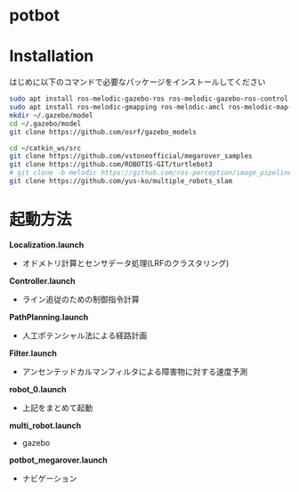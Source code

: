 # potbot

# Installation
 
はじめに以下のコマンドで必要なパッケージをインストールしてください
 
```bash
sudo apt install ros-melodic-gazebo-ros ros-melodic-gazebo-ros-control ros-melodic-ros-control ros-melodic-ros-controllers
sudo apt install ros-melodic-gmapping ros-melodic-amcl ros-melodic-map-server ros-melodic-robot-localization
mkdir ~/.gazebo/model
cd ~/.gazebo/model
git clone https://github.com/osrf/gazebo_models
```
```bash
cd ~/catkin_ws/src
git clone https://github.com/vstoneofficial/megarover_samples
git clone https://github.com/ROBOTIS-GIT/turtlebot3
# git clone -b melodic https://github.com/ros-perception/image_pipeline
git clone https://github.com/yus-ko/multiple_robots_slam
```

# 起動方法

**Localization.launch**
- オドメトリ計算とセンサデータ処理(LRFのクラスタリング)

**Controller.launch**
- ライン追従のための制御指令計算

**PathPlanning.launch**
- 人工ポテンシャル法による経路計画

**Filter.launch**
- アンセンテッドカルマンフィルタによる障害物に対する速度予測
  
**robot_0.launch**
- 上記をまとめて起動

**multi_robot.launch**
- gazebo

**potbot_megarover.launch**
- ナビゲーション
